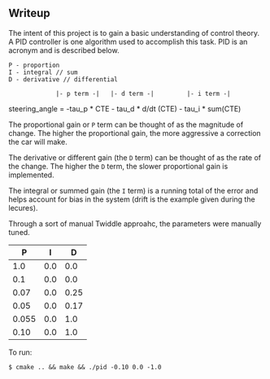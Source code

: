## Writeup

The intent of this project is to gain a basic understanding of control theory. A PID controller is
one algorithm used to accomplish this task. PID is an acronym and is described below.

```
P - proportion
I - integral // sum
D - derivative // differential
```
                 |- p term -|   |- d term -|         |- i term -|
steering_angle = -tau_p * CTE - tau_d * d/dt (CTE) - tau_i * sum(CTE)

The proportional gain or `P` term can be thought of as the magnitude of change. The higher the
proportional gain, the more aggressive a correction the car will make.

The derivative or different gain (the `D` term) can be thought of as the rate of the change. The
higher the `D` term, the slower proportional gain is implemented.

The integral or summed gain (the `I` term) is a running total of the error and helps account for
bias in the system (drift is the example given during the lecures).

Through a sort of manual Twiddle approahc, the parameters were manually tuned.

|  P  |  I  |  D  |
|-----|-----|-----|
| 1.0 | 0.0 | 0.0 |
| 0.1 | 0.0 | 0.0 |
|0.07 | 0.0 | 0.25| Not reacting strong enough post-bridge
|0.05 | 0.0 | 0.17| Not reacting strong enough post-bridge
|0.055| 0.0 | 1.0 | handling v well. not making turns strong enough.
|0.10 | 0.0 | 1.0 | makes it around the track!

To run:
```
$ cmake .. && make && ./pid -0.10 0.0 -1.0
```

